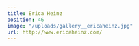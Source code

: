 ```yaml
---
title: Erica Heinz
position: 46
image: "/uploads/gallery__ericaheinz.jpg"
url: http://www.ericaheinz.com/
---
```


